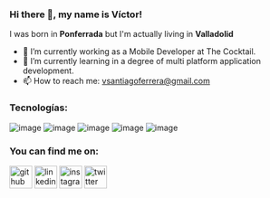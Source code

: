 ### Hi there 👋, my name is Víctor! 
I was born in **Ponferrada** but I'm actually living in **Valladolid**

- 🔭 I’m currently working as a Mobile Developer at The Cocktail. 
- 🌱 I’m currently learning in a degree of multi platform application development. 
- 📫 How to reach me: vsantiagoferrera@gmail.com 

### Tecnologías:
![image](https://user-images.githubusercontent.com/79378136/187717626-b68d13d8-dfa5-4a24-8904-0b8f4a2b9c28.png)
![image](https://user-images.githubusercontent.com/79378136/187716913-08f7e7e9-80b8-4544-bcbf-65a0d4b54b0a.png)
![image](https://user-images.githubusercontent.com/79378136/187716952-063222e2-f81b-4587-bff9-659326087524.png)
![image](https://user-images.githubusercontent.com/79378136/187716973-4e20db78-1080-47a6-b5d2-1e64c862e479.png)
![image](https://user-images.githubusercontent.com/79378136/187717004-5ea4fa17-179a-40d7-bf96-c8d57481aedf.png)

### You can find me on:
[<img src='https://cdn.jsdelivr.net/npm/simple-icons@3.0.1/icons/github.svg' alt='github' height='40'>](https://github.com/vthewolf)  [<img src='https://cdn.jsdelivr.net/npm/simple-icons@3.0.1/icons/linkedin.svg' alt='linkedin' height='40'>](https://www.linkedin.com/in/vicsantiago1/)  [<img src='https://cdn.jsdelivr.net/npm/simple-icons@3.0.1/icons/instagram.svg' alt='instagram' height='40'>](https://www.instagram.com/crackito/)  [<img src='https://cdn.jsdelivr.net/npm/simple-icons@3.0.1/icons/twitter.svg' alt='twitter' height='40'>](https://twitter.com/crackorz)  

<!--
**vthewolf/vthewolf** is a ✨ _special_ ✨ repository because its `README.md` (this file) appears on your GitHub profile.
